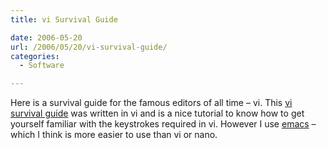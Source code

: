 ```yaml
---
title: vi Survival Guide

date: 2006-05-20
url: /2006/05/20/vi-survival-guide/
categories:
  - Software

---
```

Here is a survival guide for the famous editors of all time &#8211; vi. This [vi survival guide][1] was written in vi and is a nice tutorial to know how to get yourself familiar with the keystrokes required in vi. However I use [emacs][2] &#8211; which I think is more easier to use than vi or nano.

 [1]: http://www.nuxified.org/vi_survival_guide
 [2]: http://www.gnu.org/software/emacs/